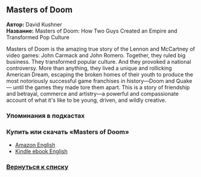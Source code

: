 ## Masters of Doom 
**Автор:** David Kushner <br />
**Название:** Masters of Doom: How Two Guys Created an Empire and Transformed Pop Culture <br />

Masters of Doom is the amazing true story of the Lennon and McCartney of video games: John Carmack and John Romero. Together, they ruled big business. They transformed popular culture. And they provoked a national controversy. More than anything, they lived a unique and rollicking American Dream, escaping the broken homes of their youth to produce the most notoriously successful game franchises in history—Doom and Quake— until the games they made tore them apart. This is a story of friendship and betrayal, commerce and artistry—a powerful and compassionate account of what it's like to be young, driven, and wildly creative. 

### Упоминания в подкастах


### Купить или скачать «Masters of Doom»  
* [Amazon English](https://www.amazon.com/Masters-Doom-Created-Transformed-Culture/dp/0812972155)
* [Kindle ebook English](https://www.amazon.com/Masters-Doom-Created-Transformed-Culture-ebook/dp/B000FBFNL0)

### [Вернуться к списку](https://github.com/golodnyj/TheBestITBooks)